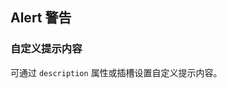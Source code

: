 <div class="demo-header">
<p class="overviewicon">
  <span class="wapi-ui-alert"/>
</p>

## Alert 警告

<nova-uxlink widget-name="Alert"></nova-uxlink>

</div>

### 自定义提示内容

可通过 `description` 属性或插槽设置自定义提示内容。

<demo-editor-mobilefirst link="alert/custom-description.vue"></demo-editor-mobilefirst>

<br />
